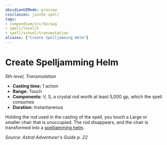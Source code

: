 ```yaml
---
obsidianUIMode: preview
cssclasses: json5e-spell
tags:
- compendium/src/5e/aag
- spell/level/5
- spell/school/transmutation
aliases: ["Create Spelljamming Helm"]
---
```

# Create Spelljamming Helm
*5th-level, Transmutation*  

- **Casting time:** 1 action
- **Range:** Touch
- **Components:** V, S, a crystal rod worth at least 5,000 gp, which the spell consumes
- **Duration:** Instantaneous

Holding the rod used in the casting of the spell, you touch a Large or smaller chair that is unoccupied. The rod disappears, and the chair is transformed into a [spelljamming helm](compendium/items/spelljamming-helm-aag.md).

*Source: Astral Adventurer's Guide p. 22*